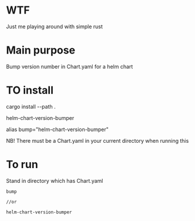 # WTF
Just me playing around with simple rust

# Main purpose
Bump version number in Chart.yaml for a helm chart

# TO install
cargo install --path .

helm-chart-version-bumper

alias bump="helm-chart-version-bumper"

NB! There must be a Chart.yaml in your current directory when running this

# To run
Stand in directory which has Chart.yaml
```
bump 

//or

helm-chart-version-bumper
```